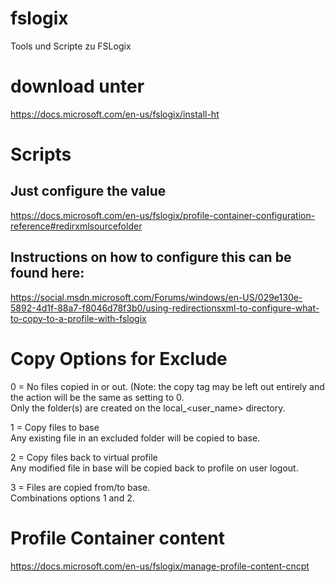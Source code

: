 # fslogix
Tools und Scripte zu FSLogix

# download unter  
https://docs.microsoft.com/en-us/fslogix/install-ht  

# Scripts  

  
## Just configure the value  
https://docs.microsoft.com/en-us/fslogix/profile-container-configuration-reference#redirxmlsourcefolder
  
## Instructions on how to configure this can be found here:  
https://social.msdn.microsoft.com/Forums/windows/en-US/029e130e-5892-4d1f-88a7-f8046d78f3b0/using-redirectionsxml-to-configure-what-to-copy-to-a-profile-with-fslogix

# Copy Options for Exclude
0 = No files copied in or out. (Note: the copy tag may be left out entirely and the action will be the same as setting to 0.  
Only the folder(s) are created on the local_<user_name> directory.  
  
1 = Copy files to base  
Any existing file in an excluded folder will be copied to base.  
  
2 = Copy files back to virtual profile  
Any modified file in base will be copied back to profile on user logout.  
  
3 = Files are copied from/to base.  
Combinations options 1 and 2.  
  
# Profile Container content  
https://docs.microsoft.com/en-us/fslogix/manage-profile-content-cncpt  
